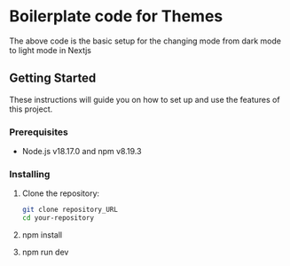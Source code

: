 # Boilerplate code for Themes

The above code is the basic setup for the changing mode from dark mode to light mode in Nextjs

## Getting Started

These instructions will guide you on how to set up and use the features of this project.

### Prerequisites

- Node.js v18.17.0 and npm v8.19.3

### Installing

1. Clone the repository:

   ```bash
   git clone repository_URL
   cd your-repository

2. npm install
3. npm run dev